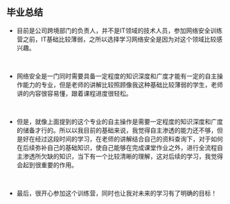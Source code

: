 ## 毕业总结
- 目前是公司跨境部门的负责人，并不是IT领域的技术人员，参加网络安全训练营之前，IT基础比较薄弱，之所以选择学习网络安全是因为对这个领域比较感兴趣。
<br>

- 网络安全是一门同时需要具备一定程度的知识深度和广度才能有一定的自主操作能力的专业，但是老师的讲解比较照顾像我这种基础比较薄弱的学生，老师讲的内容很容易懂，跟着课程进度很轻松。
<br>

- 但是，就像上面提到的这个专业的自主操作是需要一定程度的知识深度和广度的储备才行的。所以以我目前的基础来说，我觉得自主渗透的能力还不够，但是好在经过这段时间的学习，在老师的讲解结合自己的资料查询下，对于如何在后续弥补自己的基础知识，使自己能够在完成课堂作业之外，进行全流程自主渗透所欠缺的知识，当下有一个比较清晰的理解，这对后续的学习，我觉得会起到很重要的作用。
<br>

- 最后，很开心参加这个训练营，同时也让我对未来的学习有了明确的目标！